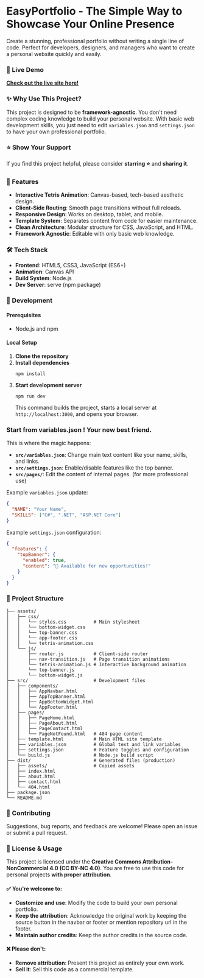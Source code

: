 # EasyPortfolio - The Simple Way to Showcase Your Online Presence

Create a stunning, professional portfolio without writing a single line of code. Perfect for developers, designers, and managers who want to create a personal website quickly and easily.


### 🚀 Live Demo
**[Check out the live site here!](https://alirezaarabshahi.github.io)**

<!-- ![EasyPortfolio Screenshot](link-to-your-screenshot.png) -->

### ✨ Why Use This Project?
This project is designed to be **framework-agnostic**. You don't need complex coding knowledge to build your personal website. With basic web development skills, you just need to edit `variables.json` and `settings.json` to have your own professional portfolio.

### ⭐ Show Your Support
If you find this project helpful, please consider **starring ⭐** and **sharing it**.

### 🚀 Features
- **Interactive Tetris Animation**: Canvas-based, tech-based aesthetic design.
- **Client-Side Routing**: Smooth page transitions without full reloads.
- **Responsive Design**: Works on desktop, tablet, and mobile.
- **Template System**: Separates content from code for easier maintenance.
- **Clean Architecture**: Modular structure for CSS, JavaScript, and HTML.
- **Framework Agnostic**: Editable with only basic web knowledge.

### 🛠️ Tech Stack
- **Frontend**: HTML5, CSS3, JavaScript (ES6+)
- **Animation**: Canvas API
- **Build System**: Node.js
- **Dev Server**: serve (npm package)

### 🔧 Development
#### Prerequisites
- Node.js and npm

#### Local Setup
1.  **Clone the repository**
2.  **Install dependencies**
    ```
    npm install
    ```
3.  **Start development server**
    ```
    npm run dev
    ```
    This command builds the project, starts a local server at `http://localhost:3000`, and opens your browser.

### Start from variables.json ! Your new best friend.
This is where the magic happens:
-   **`src/variables.json`**: Change main text content like your name, skills, and links.
-   **`src/settings.json`**: Enable/disable features like the top banner.
-   **`src/pages/`**: Edit the content of internal pages. (for more professional use)

Example `variables.json` update:
```json
{
  "NAME": "Your Name",
  "SKILLS": ["C#", ".NET", "ASP.NET Core"]
}
```

Example `settings.json` configuration:
```json
{
  "features": {
    "topBanner": {
      "enabled": true,
      "content": "🚀 Available for new opportunities!"
    }
  }
}
```

### 📁 Project Structure
```
├── assets/
│   ├── css/
│   │   └── styles.css          # Main stylesheet
│   │   └── bottom-widget.css    
│   │   └── top-banner.css      
│   │   └── app-footer.css      
│   │   └── tetris-animation.css 
│   └── js/
│       ├── router.js           # Client-side router
│       ├── nav-transition.js   # Page transition animations
│       └── tetris-animation.js # Interactive background animation
│       └── top-banner.js       
│       └── bottom-widget.js   
├── src/                        # Development files
│   ├── components/
│   │   ├── AppNavbar.html      
│   │   ├── AppTopBanner.html      
│   │   ├── AppBottomWidget.html   
│   │   └── AppFooter.html      
│   ├── pages/
│   │   ├── PageHome.html       
│   │   ├── PageAbout.html      
│   │   ├── PageContact.html    
│   │   └── PageNotFound.html   # 404 page content
│   ├── template.html           # Main HTML site template
│   ├── variables.json          # Global text and link variables
│   ├── settings.json           # Feature toggles and configuration
│   └── build.js                # Node.js build script
├── dist/                       # Generated files (production)
│   ├── assets/                 # Copied assets
│   ├── index.html              
│   ├── about.html              
│   ├── contact.html           
│   └── 404.html                
├── package.json
└── README.md
```

### 🤝 Contributing
Suggestions, bug reports, and feedback are welcome! Please open an issue or submit a pull request.

### 📝 License & Usage
This project is licensed under the **Creative Commons Attribution-NonCommercial 4.0 (CC BY-NC 4.0)**. You are free to use this code for personal projects **with proper attribution**.

#### ✅ You're welcome to:
- **Customize and use**: Modify the code to build your own personal portfolio.
- **Keep the attribution**: Acknowledge the original work by keeping the source button in the navbar or footer or mention repository url in the footer.
- **Maintain author credits**: Keep the author credits in the source code.

#### ❌ Please don't:
- **Remove attribution**: Present this project as entirely your own work.
- **Sell it**: Sell this code as a commercial template.
